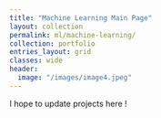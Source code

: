 ```yaml
---
title: "Machine Learning Main Page"
layout: collection
permalink: ml/machine-learning/
collection: portfolio
entries_layout: grid
classes: wide
header:
  image: "/images/image4.jpeg"
---
```


I hope to update projects here !
